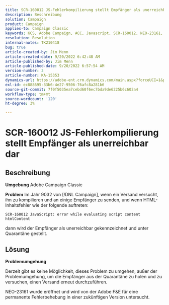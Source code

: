 ```yaml
---
title: SCR-160012 JS-Fehlerkompilierung stellt Empfänger als unerreichbar dar
description: Beschreibung
solution: Campaign
product: Campaign
applies-to: Campaign Classic
keywords: KCS, Adobe Campaign, ACC, Javascript, SCR-160012, NEO-23161, Adobe Campaign Classic, Fehler, Kompilierung des Versands für Empfänger, Empfänger als nicht erreichbar markiert
resolution: Resolution
internal-notes: TK210418
bug: true
article-created-by: Jim Menn
article-created-date: 9/20/2022 6:42:48 AM
article-published-by: Jim Menn
article-published-date: 9/20/2022 6:57:54 AM
version-number: 3
article-number: KA-15353
dynamics-url: https://adobe-ent.crm.dynamics.com/main.aspx?forceUCI=1&pagetype=entityrecord&etn=knowledgearticle&id=08277d6e-af38-ed11-9db1-0022480866ad
exl-id: ec888695-33b6-4e27-9506-76afc8a281b6
source-git-commit: 7f0f5035ea7cebd60f6ec7bda9de6225b6c602a4
workflow-type: tm+mt
source-wordcount: '120'
ht-degree: 3%

---
```


# SCR-160012 JS-Fehlerkompilierung stellt Empfänger als unerreichbar dar

## Beschreibung


<b>Umgebung</b>
Adobe Campaign Classic

<b>Problem</b>
Im Jahr 9032 von [!DNL Campaign], wenn ein Versand versucht, ihn zu kompilieren und an einige Empfänger zu senden, und wenn HTML-Inhaltsfehler wie der folgende auftreten:


```
SCR-160012 JavaScript: error while evaluating script content htmlContent
```


dann wird der Empfänger als unerreichbar gekennzeichnet und unter Quarantäne gestellt.


## Lösung


<b>Problemumgehung</b>

Derzeit gibt es keine Möglichkeit, dieses Problem zu umgehen, außer der Problemumgehung, um die Empfänger aus der Quarantäne zu holen und zu versuchen, einen Versand erneut durchzuführen.

NEO-23161 wurde eröffnet und wird von der Adobe F&amp;E für eine permanente Fehlerbehebung in einer zukünftigen Version untersucht.
